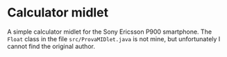Calculator midlet
=================

A simple calculator midlet for the Sony Ericsson P900 smartphone. The `Float` class in the file `src/ProvaMIDlet.java` is not mine, but unfortunately I cannot find the original author.
